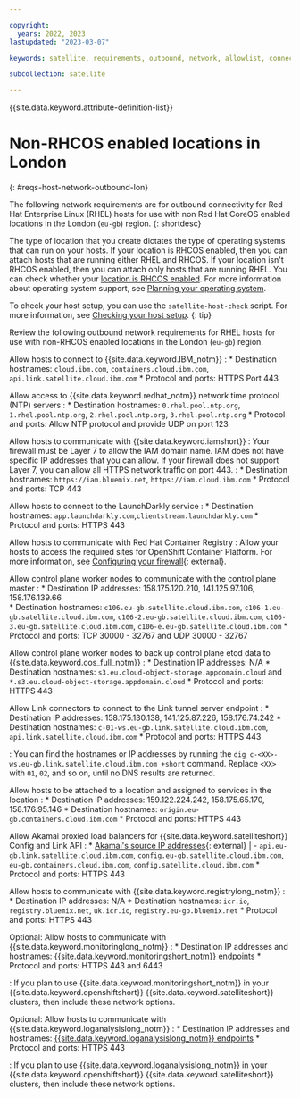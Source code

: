 ```yaml
---

copyright:
  years: 2022, 2023
lastupdated: "2023-03-07"

keywords: satellite, requirements, outbound, network, allowlist, connectivity, firewall

subcollection: satellite

---
```


{{site.data.keyword.attribute-definition-list}}

# Non-RHCOS enabled locations in London
{: #reqs-host-network-outbound-lon}

The following network requirements are for outbound connectivity for Red Hat Enterprise Linux (RHEL) hosts for use with non Red Hat CoreOS enabled locations in the London (`eu-gb`) region. 
{: shortdesc}

The type of location that you create dictates the type of operating systems that can run on your hosts. If your location is RHCOS enabled, then you can attach hosts that are running either RHEL and RHCOS. If your location isn't RHCOS enabled, then you can attach only hosts that are running RHEL. You can check whether your [location is RHCOS enabled](/docs/satellite?topic=satellite-locations#verify-coreos-location). For more information about operating system support, see [Planning your operating system](/docs/satellite?topic=satellite-infrastructure-plan#infras-plan-os).

To check your host setup, you can use the `satellite-host-check` script. For more information, see [Checking your host setup](/docs/satellite?topic=satellite-host-network-check).
{: tip}

Review the following outbound network requirements for RHEL hosts for use with non-RHCOS enabled locations in the London (`eu-gb`) region.

Allow hosts to connect to {{site.data.keyword.IBM_notm}}
:    * Destination hostnames: `cloud.ibm.com`, `containers.cloud.ibm.com`, `api.link.satellite.cloud.ibm.com`
     * Protocol and ports: HTTPS Port 443

Allow access to {{site.data.keyword.redhat_notm}} network time protocol (NTP) servers
:    * Destination hostnames: `0.rhel.pool.ntp.org`, `1.rhel.pool.ntp.org`, `2.rhel.pool.ntp.org`, `3.rhel.pool.ntp.org`
     * Protocol and ports: Allow NTP protocol and provide UDP on port 123

Allow hosts to communicate with {{site.data.keyword.iamshort}}
:    Your firewall must be Layer 7 to allow the IAM domain name. IAM does not have specific IP addresses that you can allow. If your firewall does not support Layer 7, you can allow all HTTPS network traffic on port 443.
:    * Destination hostnames: `https://iam.bluemix.net`, `https://iam.cloud.ibm.com`
     * Protocol and ports: TCP 443

Allow hosts to connect to the LaunchDarkly service
:    * Destination hostnames: `app.launchdarkly.com`,`clientstream.launchdarkly.com`
     * Protocol and ports: HTTPS 443

Allow hosts to communicate with Red Hat Container Registry
:    Allow your hosts to access the required sites for OpenShift Container Platform. For more information, see [Configuring your firewall](https://docs.openshift.com/container-platform/4.8/installing/install_config/configuring-firewall.html){: external}.


Allow control plane worker nodes to communicate with the control plane master
:    * Destination IP addresses: 158.175.120.210, 141.125.97.106, 158.176.139.66  
     * Destination hostnames:  `c106.eu-gb.satellite.cloud.ibm.com`, `c106-1.eu-gb.satellite.cloud.ibm.com`, `c106-2.eu-gb.satellite.cloud.ibm.com`, `c106-3.eu-gb.satellite.cloud.ibm.com`, `c106-e.eu-gb.satellite.cloud.ibm.com` 
     * Protocol and ports: TCP 30000 - 32767 and UDP 30000 - 32767

Allow control plane worker nodes to back up control plane etcd data to {{site.data.keyword.cos_full_notm}}
:    * Destination IP addresses: N/A
     * Destination hostnames: `s3.eu.cloud-object-storage.appdomain.cloud` and `*.s3.eu.cloud-object-storage.appdomain.cloud`
     * Protocol and ports: HTTPS 443

Allow Link connectors to connect to the Link tunnel server endpoint
:    * Destination IP addresses: 158.175.130.138, 141.125.87.226, 158.176.74.242
     * Destination hostnames: `c-01-ws.eu-gb.link.satellite.cloud.ibm.com`, `api.link.satellite.cloud.ibm.com`
     * Protocol and ports: HTTPS 443
     
:    You can find the hostnames or IP addresses by running the `dig c-<XX>-ws.eu-gb.link.satellite.cloud.ibm.com +short` command. Replace `<XX>` with `01`, `02`, and so on, until no DNS results are returned.

Allow hosts to be attached to a location and assigned to services in the location
:    * Destination IP addresses: 159.122.224.242, 158.175.65.170, 158.176.95.146
     * Destination hostnames: `origin.eu-gb.containers.cloud.ibm.com`
     * Protocol and ports: HTTPS 443
     
Allow Akamai proxied load balancers for {{site.data.keyword.satelliteshort}} Config and Link API
:    * [Akamai's source IP addresses](https://github.com/IBM-Cloud/kube-samples/tree/master/akamai/gtm-liveness-test){: external}  |  - `api.eu-gb.link.satellite.cloud.ibm.com`, `config.eu-gb.satellite.cloud.ibm.com`, `eu-gb.containers.cloud.ibm.com`, `config.satellite.cloud.ibm.com`
     * Protocol and ports: HTTPS 443

Allow hosts to communicate with {{site.data.keyword.registrylong_notm}}
:    * Destination IP addresses: N/A 
     * Destination hostnames: `icr.io`, `registry.bluemix.net`, `uk.icr.io`, `registry.eu-gb.bluemix.net`
     * Protocol and ports: HTTPS 443

Optional: Allow hosts to communicate with {{site.data.keyword.monitoringlong_notm}}
:    * Destination IP addresses and hostnames: [{{site.data.keyword.monitoringshort_notm}} endpoints](/docs/monitoring?topic=monitoring-endpoints)
     * Protocol and ports: HTTPS 443 and 6443
     
:    If you plan to use {{site.data.keyword.monitoringshort_notm}} in your {{site.data.keyword.openshiftshort}} {{site.data.keyword.satelliteshort}} clusters, then include these network options.

Optional: Allow hosts to communicate with {{site.data.keyword.loganalysislong_notm}}
:    * Destination IP addresses and hostnames: [{{site.data.keyword.loganalysislong_notm}} endpoints](/docs/log-analysis?topic=log-analysis-endpoints#endpoints_api_public)
     * Protocol and ports: HTTPS 443

:    If you plan to use {{site.data.keyword.loganalysislong_notm}} in your {{site.data.keyword.openshiftshort}} {{site.data.keyword.satelliteshort}} clusters, then include these network options.


